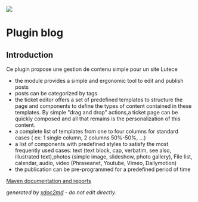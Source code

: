 ![](https://dev.lutece.paris.fr/jenkins/buildStatus/icon?job=cms-plugin-blog-deploy)
# Plugin blog

## Introduction

Ce plugin propose une gestion de contenu simple pour un site Lutece


 
* the module provides a simple and ergonomic tool to edit and publish posts
* posts can be categorized by tags
* the ticket editor offers a set of predefined templates to structure the page and components to define the types of content contained in these templates. By simple "drag and drop" actions,a ticket page can be quickly composed and all that remains is the personalization of this content.
* a complete list of templates from one to four columns for standard cases ( ex: 1 single column, 2 columns 50%-50%, ...)
* a list of components with predefined styles to satisfy the most frequently used cases: text (text block, cap, verbatim, see also, illustrated text),photos (simple image, slideshow, photo gallery), File list, calendar, audio, video (Phraseanet, Youtube, Vimeo, Dailymotion)
* the publication can be pre-programmed for a predefined period of time



[Maven documentation and reports](https://dev.lutece.paris.fr/plugins/plugin-blog/)



 *generated by [xdoc2md](https://github.com/lutece-platform/tools-maven-xdoc2md-plugin) - do not edit directly.*